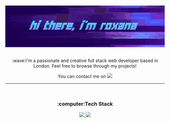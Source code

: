 ![banner](https://github.com/roxana-florea/roxana-florea/blob/main/IMG_20210316_172600.jpg)</br></br>

<p align="center">:wave:I'm a passionate and creative full stack web developer based in London. Feel free to browse through my projects!</p>
<p align="center">You can contact me on <a href="https://www.linkedin.com/in/roxana-florea-53155a83/"> <img src="https://img.shields.io/badge/LinkedIn-0077B5?style=for-the-badge&logo=linkedin&logoColor=white"/></a>

***
<br/>
<h3 align="center">:computer:Tech Stack</h3>

<a href="https://github.com/jstrieb/github-stats" align="center">

![](https://github.com/roxana-florea/git-stats/blob/master/generated/languages.svg)
![](https://github.com/roxana-florea/git-stats/blob/master/generated/overview.svg)

</a>

